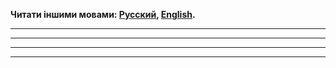 **Читати іншими мовами: [Русский](../README.md), [English](./README.en.md).**

<!-- # Назва проекту -->

---

<!-- Опис проекту -->

---

<!-- ### 1.	Перший крок завдання -->

---

<!-- ### 2. Другий крок завдання -->

---

<!-- ### 3. Третій крок завдання -->
